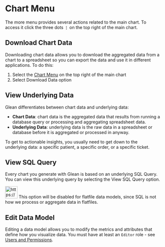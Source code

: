 # Chart Menu

The more menu provides several actions related to the main chart.  To access it click the three dots **`⋮`** on the top right of the main chart.

## Download Chart Data

Downloading chart data allows you to download the aggregated data from a chart to a spreadsheet so you can export the data and use it in different applications.  To do this:

1. Select the [Chart Menu](Chart-Menu) on the top right of the main chart
2. Select Download Data option

## View Underlying Data

Glean differentiates between chart data and underlying data:

- **Chart Data**: chart data is the aggregated data that results from running a database query or processing and aggregating spreadsheet data.
- **Underlying Data**: underlying data is the raw data in a spreadsheet or database before it is aggregated or processed in anyway.

To get to actionable insights, you usually need to get down to the underlying data: a specific patient, a specific order, or a specific ticket.

## View SQL Query

Every chart you generate with Glean is based on an underlying SQL Query.  You can view this underlying query by selecting the View SQL Query option.

<aside>
<img src="https://glean.io/img/icons/info-sign.svg" alt="https://glean.io/img/icons/info-sign.svg" width="40px" /> This option will be disabled for flatfile data models, since SQL is not how we process or aggregate data in flatfiles.

</aside>

## Edit Data Model

Editing a data model allows you to modify the metrics and attributes that define how you visualize data.  You must have at least an `Editor` role - see [Users and Permissions](Users-and-Permissions).